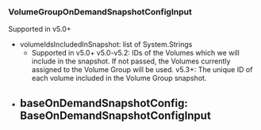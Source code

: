 ### VolumeGroupOnDemandSnapshotConfigInput
Supported in v5.0+

- volumeIdsIncludedInSnapshot: list of System.Strings
  - Supported in v5.0+
      v5.0-v5.2: IDs of the Volumes which we will include in the snapshot. If not passed, the Volumes currently assigned to the Volume Group will be used.
      v5.3+: The unique ID of each volume included in the Volume Group snapshot.
- baseOnDemandSnapshotConfig: BaseOnDemandSnapshotConfigInput
  - 
